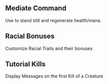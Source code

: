 ## Mediate Command

Use to stand still and regenerate health/mana.

## Racial Bonuses

Customize Racial Traits and their bonuses

## Tutorial Kills

Display Messages on the first Kill of a Creature
